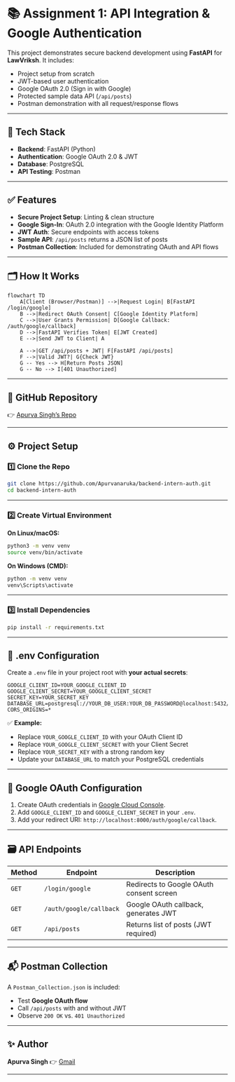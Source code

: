 # 📚 Assignment 1: API Integration & Google Authentication

This project demonstrates secure backend development using **FastAPI** for **LawVriksh**.
It includes:

* Project setup from scratch
* JWT-based user authentication
* Google OAuth 2.0 (Sign in with Google)
* Protected sample data API (`/api/posts`)
* Postman demonstration with all request/response flows

---

## 🚀 Tech Stack

* **Backend**: FastAPI (Python)
* **Authentication**: Google OAuth 2.0 & JWT
* **Database**: PostgreSQL
* **API Testing**: Postman

---

## ✅ Features

* **Secure Project Setup**: Linting & clean structure
* **Google Sign-In**: OAuth 2.0 integration with the Google Identity Platform
* **JWT Auth**: Secure endpoints with access tokens
* **Sample API**: `/api/posts` returns a JSON list of posts
* **Postman Collection**: Included for demonstrating OAuth and API flows

---

## 🗂️ How It Works

```mermaid
flowchart TD
    A[Client (Browser/Postman)] -->|Request Login| B[FastAPI /login/google]
    B -->|Redirect OAuth Consent| C[Google Identity Platform]
    C -->|User Grants Permission| D[Google Callback: /auth/google/callback]
    D -->|FastAPI Verifies Token| E[JWT Created]
    E -->|Send JWT to Client| A

    A -->|GET /api/posts + JWT| F[FastAPI /api/posts]
    F -->|Valid JWT?| G{Check JWT}
    G -- Yes --> H[Return Posts JSON]
    G -- No --> I[401 Unauthorized]
```

---

## 🔗 GitHub Repository

👉 [Apurva Singh’s Repo](https://github.com/Apurvanaruka/backend-intern-auth.git)

---

## ⚙️ Project Setup

### 1️⃣ Clone the Repo

```bash
git clone https://github.com/Apurvanaruka/backend-intern-auth.git
cd backend-intern-auth
```

---

### 2️⃣ Create Virtual Environment

**On Linux/macOS:**

```bash
python3 -m venv venv
source venv/bin/activate
```

**On Windows (CMD):**

```bash
python -m venv venv
venv\Scripts\activate
```

---

### 3️⃣ Install Dependencies

```bash
pip install -r requirements.txt
```

---

## 🔑 .env Configuration

Create a `.env` file in your project root with **your actual secrets**:

```env
GOOGLE_CLIENT_ID=YOUR_GOOGLE_CLIENT_ID
GOOGLE_CLIENT_SECRET=YOUR_GOOGLE_CLIENT_SECRET
SECRET_KEY=YOUR_SECRET_KEY
DATABASE_URL=postgresql://YOUR_DB_USER:YOUR_DB_PASSWORD@localhost:5432/YOUR_DB_NAME
CORS_ORIGINS=*
```

✅ **Example:**

* Replace `YOUR_GOOGLE_CLIENT_ID` with your OAuth Client ID
* Replace `YOUR_GOOGLE_CLIENT_SECRET` with your Client Secret
* Replace `YOUR_SECRET_KEY` with a strong random key
* Update your `DATABASE_URL` to match your PostgreSQL credentials

---

## 🔐 Google OAuth Configuration

1. Create OAuth credentials in [Google Cloud Console](https://console.cloud.google.com/).
2. Add `GOOGLE_CLIENT_ID` and `GOOGLE_CLIENT_SECRET` in your `.env`.
3. Add your redirect URI: `http://localhost:8000/auth/google/callback`.

---

## 🗃️ API Endpoints

| Method | Endpoint                | Description                              |
| ------ | ----------------------- | ---------------------------------------- |
| `GET`  | `/login/google`         | Redirects to Google OAuth consent screen |
| `GET`  | `/auth/google/callback` | Google OAuth callback, generates JWT     |
| `GET`  | `/api/posts`            | Returns list of posts (JWT required)     |

---

## 📬 Postman Collection

A `Postman_Collection.json` is included:

* Test **Google OAuth flow**
* Call `/api/posts` with and without JWT
* Observe `200 OK` vs. `401 Unauthorized`

---

## ✨ Author

**Apurva Singh**
👉 [Gmail](mainto:apurvanaruka1@gmail.com)

---
